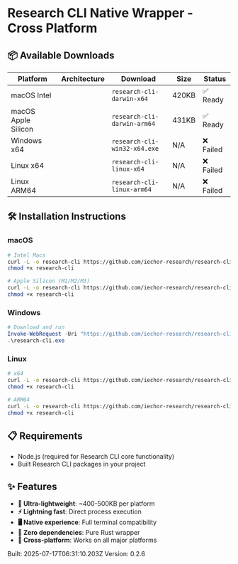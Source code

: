 # Research CLI Native Wrapper - Cross Platform

## 📦 Available Downloads

| Platform | Architecture | Download | Size | Status |
|----------|-------------|----------|------|--------|
| macOS Intel | | `research-cli-darwin-x64` | 420KB | ✅ Ready |
| macOS Apple Silicon | | `research-cli-darwin-arm64` | 431KB | ✅ Ready |
| Windows x64 | | `research-cli-win32-x64.exe` | N/A | ❌ Failed |
| Linux x64 | | `research-cli-linux-x64` | N/A | ❌ Failed |
| Linux ARM64 | | `research-cli-linux-arm64` | N/A | ❌ Failed |

## 🛠️ Installation Instructions

### macOS
```bash
# Intel Macs
curl -L -o research-cli https://github.com/iechor-research/research-cli/releases/download/v0.2.6-native/research-cli-darwin-x64
chmod +x research-cli

# Apple Silicon (M1/M2/M3)
curl -L -o research-cli https://github.com/iechor-research/research-cli/releases/download/v0.2.6-native/research-cli-darwin-arm64
chmod +x research-cli
```

### Windows
```powershell
# Download and run
Invoke-WebRequest -Uri "https://github.com/iechor-research/research-cli/releases/download/v0.2.6-native/research-cli-win32-x64.exe" -OutFile "research-cli.exe"
.\research-cli.exe
```

### Linux
```bash
# x64
curl -L -o research-cli https://github.com/iechor-research/research-cli/releases/download/v0.2.6-native/research-cli-linux-x64
chmod +x research-cli

# ARM64
curl -L -o research-cli https://github.com/iechor-research/research-cli/releases/download/v0.2.6-native/research-cli-linux-arm64
chmod +x research-cli
```

## 📋 Requirements

- Node.js (required for Research CLI core functionality)
- Built Research CLI packages in your project

## ✨ Features

- **🚀 Ultra-lightweight**: ~400-500KB per platform
- **⚡ Lightning fast**: Direct process execution
- **🖥️ Native experience**: Full terminal compatibility
- **🔧 Zero dependencies**: Pure Rust wrapper
- **📱 Cross-platform**: Works on all major platforms

Built: 2025-07-17T06:31:10.203Z
Version: 0.2.6
